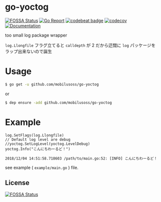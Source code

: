 # go-yoctog
[![FOSSA Status](https://app.fossa.io/api/projects/git%2Bgithub.com%2Fmobilusoss%2Fgo-yoctog.svg?type=shield)](https://app.fossa.io/projects/git%2Bgithub.com%2Fmobilusoss%2Fgo-yoctog?ref=badge_shield)
[![Go Report](https://goreportcard.com/badge/github.com/mobilusoss/go-yoctog)](https://goreportcard.com/report/github.com/mobilusoss/go-yoctog)
[![codebeat badge](https://codebeat.co/badges/3e79f110-ec9b-4f5a-899a-1b5726f0a3b9)](https://codebeat.co/projects/github-com-mobilusoss-go-yoctog-master)
[![codecov](https://codecov.io/gh/mobilusoss/go-yoctog/branch/master/graph/badge.svg)](https://codecov.io/gh/mobilusoss/go-yoctog)
[![Documentation](https://godoc.org/github.com/mobilusoss/go-yoctog?status.svg)](https://godoc.org/github.com/mobilusoss/go-yoctog)

too small log package wrapper

`log.Llongfile` フラグ立てると `calldepth` が 2 だから迂闊に `log` パッケージをラップ出来ないので誕生

# Usage

```bash
$ go get -u github.com/mobilusoss/go-yoctog
```

or

```bash
$ dep ensure -add github.com/mobilusoss/go-yoctog
```

# Example

```golang
log.SetFlags(log.Llongfile)
// Default log level are debug
//yoctog.SetLogLevel(yoctog.LevelDebug)
yoctog.Info("こんにちわーるど！")
```

```text
2018/12/04 14:51:58.718603 /path/to/main.go:52: [INFO] こんにちわーるど！
```

see example ( `example/main.go` ) file.


## License
[![FOSSA Status](https://app.fossa.io/api/projects/git%2Bgithub.com%2Fmobilusoss%2Fgo-yoctog.svg?type=large)](https://app.fossa.io/projects/git%2Bgithub.com%2Fmobilusoss%2Fgo-yoctog?ref=badge_large)